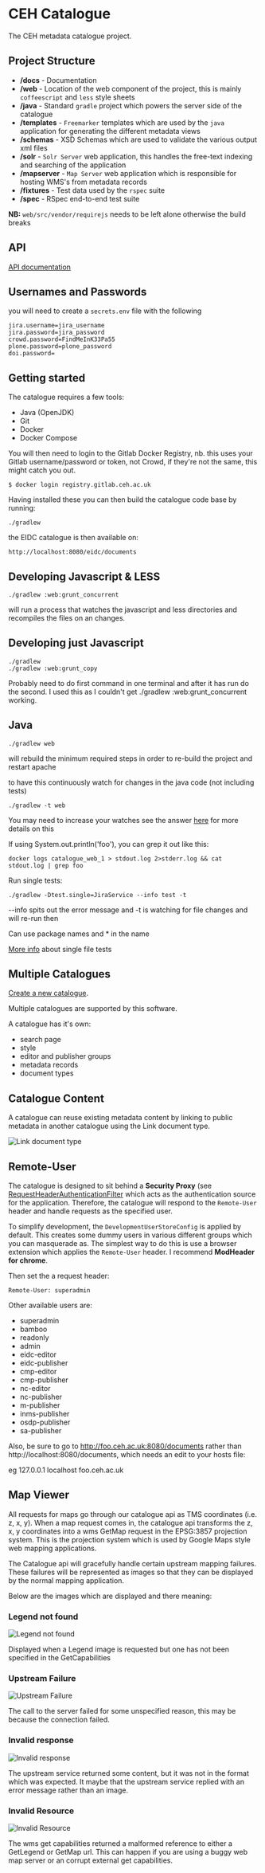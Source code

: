 # CEH Catalogue

The CEH metadata catalogue project.

## Project Structure

- **/docs**       - Documentation
- **/web**        - Location of the web component of the project, this is mainly `coffeescript` and `less` style sheets
- **/java**       - Standard `gradle` project which powers the server side of the catalogue
- **/templates**  - `Freemarker` templates which are used by the `java` application for generating the different metadata views
- **/schemas**    - XSD Schemas which are used to validate the various output xml files
- **/solr**       - `Solr Server` web application, this handles the free-text indexing and searching of the application
- **/mapserver**  - `Map Server` web application which is responsible for hosting WMS's from metadata records
- **/fixtures**   - Test data used by the `rspec` suite
- **/spec**       - RSpec end-to-end test suite

**NB:** `web/src/vendor/requirejs` needs to be left alone otherwise the build breaks

## API
[API documentation](docs/api.md)

## Usernames and Passwords

you will need to create a `secrets.env` file with the following

```
jira.username=jira_username
jira.password=jira_password
crowd.password=FindMeInK33Pa55
plone.password=plone_password
doi.password=
```

## Getting started

The catalogue requires a few tools:

- Java (OpenJDK)
- Git
- Docker
- Docker Compose

You will then need to login to the Gitlab Docker Registry, nb. this uses your Gitlab username/password or token, not Crowd, if they're not the same, this might catch you out.

    $ docker login registry.gitlab.ceh.ac.uk

Having installed these you can then build the catalogue code base by running:

    ./gradlew

the EIDC catalogue is then available on:

    http://localhost:8080/eidc/documents

## Developing Javascript & LESS

    ./gradlew :web:grunt_concurrent

will run a process that watches the javascript and less directories and recompiles the files on an changes.

## Developing just Javascript

    ./gradlew
    ./gradlew :web:grunt_copy

Probably need to do first command in one terminal and after it has run do the second.  I used this as I couldn't get ./gradlew :web:grunt_concurrent working.

## Java

    ./gradlew web

will rebuild the minimum required steps in order to re-build the project and restart apache

to have this continuously watch for changes in the java code (not including tests)

    ./gradlew -t web

You may need to increase your watches see the answer [here](https://askubuntu.com/questions/770374/user-limit-of-inotify-watches-reached-on-ubuntu-16-04) for more details on this

If using System.out.println('foo'), you can grep it out like this:
    
    docker logs catalogue_web_1 > stdout.log 2>stderr.log && cat stdout.log | grep foo

Run single tests:
    
    ./gradlew -Dtest.single=JiraService --info test -t

--info spits out the error message and -t is watching for file changes and will re-run then

Can use package names and * in the name

[More info](https://stackoverflow.com/questions/22505533/how-to-run-only-one-test-class-on-gradle) about single file tests

## Multiple Catalogues

[Create a new catalogue](docs/new-catalogue.md).

Multiple catalogues are supported by this software.

A catalogue has it's own:
- search page
- style
- editor and publisher groups
- metadata records
- document types

## Catalogue Content

A catalogue can reuse existing metadata content by linking to public metadata in another catalogue using the Link document type.

![Link document type](docs/link.png)

## Remote-User

The catalogue is designed to sit behind a **Security Proxy** (see [RequestHeaderAuthenticationFilter](http://docs.spring.io/autorepo/docs/spring-security/3.2.0.RELEASE/apidocs/org/springframework/security/web/authentication/preauth/RequestHeaderAuthenticationFilter.html) which acts as the authentication source for the application. Therefore, the catalogue will respond to the `Remote-User` header and handle requests as the specified user.

To simplify development, the `DevelopmentUserStoreConfig` is applied by default. This creates some dummy users in various different groups which you can masquerade as. The simplest way to do this is use a browser extension which applies the `Remote-User` header. I recommend **ModHeader for chrome**.

Then set the a request header:

    Remote-User: superadmin

Other available users are:

- superadmin
- bamboo
- readonly
- admin
- eidc-editor
- eidc-publisher
- cmp-editor
- cmp-publisher
- nc-editor
- nc-publisher
- m-publisher
- inms-publisher
- osdp-publisher
- sa-publisher


Also, be sure to go to http://foo.ceh.ac.uk:8080/documents rather than http://localhost:8080/documents, which needs an edit to your hosts file:

eg 127.0.0.1       localhost foo.ceh.ac.uk

## Map Viewer

All requests for maps go through our catalogue api as TMS coordinates (i.e. z, x, y). When a map request comes in, the catalogue api transforms the z, x, y coordinates into a wms GetMap request in the EPSG:3857 projection system. This is the projection system which is used by Google Maps style web mapping applications.

The Catalogue api will gracefully handle certain upstream mapping failures. These failures will be represented as images so that they can be displayed by the normal mapping application.

Below are the images which are displayed and there meaning:

### Legend not found
![Legend not found](java/src/main/resources/legend-not-found.png)

Displayed when a Legend image is requested but one has not been specified in the GetCapabilities

### Upstream Failure
![Upstream Failure](java/src/main/resources/proxy-failure.png)

The call to the server failed for some unspecified reason, this may be because the connection failed.

### Invalid response
![Invalid response](java/src/main/resources/proxy-invalid-response.png)

The upstream service returned some content, but it was not in the format which was expected. It maybe that the upstream service replied with an error message rather than an image.

### Invalid Resource
![Invalid Resource](java/src/main/resources/proxy-invalid-resource.png)

The wms get capabilities returned a malformed reference to either a GetLegend or GetMap url. This can happen if you are using a buggy web map server or an corrupt external get capabilities.